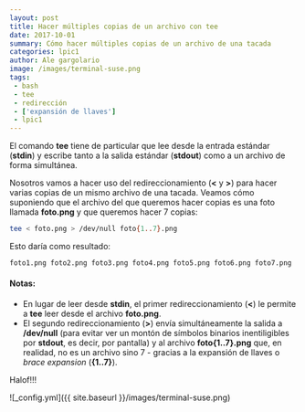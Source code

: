 ```yaml
---
layout: post
title: Hacer múltiples copias de un archivo con tee
date: 2017-10-01
summary: Cómo hacer múltiples copias de un archivo de una tacada 
categories: lpic1
author: Ale gargolario
image: /images/terminal-suse.png
tags:
 - bash
 - tee
 - redirección
 - ['expansión de llaves']
 - lpic1
---
```

El comando **tee** tiene de particular que lee desde la entrada estándar (**stdin**) y escribe tanto a la salida estándar
(**stdout**) como a un archivo de forma simultánea. 

Nosotros vamos a hacer uso del redireccionamiento (**<** y **>**) para hacer varias copias de un mismo archivo de una tacada.
Veamos cómo suponiendo que el archivo del que queremos hacer copias es una foto llamada **foto.png** y que queremos hacer 
7 copias:

``` bash
tee < foto.png > /dev/null foto{1..7}.png
```
Esto daría como resultado:

``` bash
foto1.png foto2.png foto3.png foto4.png foto5.png foto6.png foto7.png
```
#### Notas:
+ En lugar de leer desde **stdin**, el primer redireccionamiento (**<**) le permite a **tee** leer desde el archivo **foto.png**.
+ El segundo redireccionamiento (**>**) envía simultáneamente la salida a **/dev/null** (para evitar ver un montón de símbolos
binarios inentiligibles por **stdout**, es decir, por pantalla) y al archivo **foto{1..7}.png** que, en realidad, no es un archivo
sino 7 - gracias a la expansión de llaves o *brace expansion* (**{1..7}**).

Halof!!!

![_config.yml]({{ site.baseurl }}/images/terminal-suse.png)
